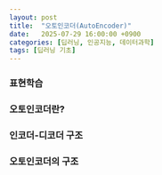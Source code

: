 ```yaml
---
layout: post
title:  "오토인코더(AutoEncoder)"
date:   2025-07-29 16:00:00 +0900
categories: [딥러닝, 인공지능, 데이터과학]
tags: [딥러닝 기초]
---
```


### 표현학습
### 오토인코더란?
### 인코더-디코더 구조
### 오토인코더의 구조